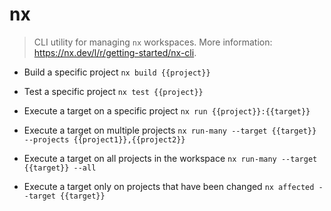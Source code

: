 # nx
> CLI utility for managing `nx` workspaces.
> More information: <https://nx.dev/l/r/getting-started/nx-cli>.

- Build a specific project
`nx build {{project}}`

- Test a specific project
`nx test {{project}}`

- Execute a target on a specific project
`nx run {{project}}:{{target}}`

- Execute a target on multiple projects
`nx run-many --target {{target}} --projects {{project1}},{{project2}}`

- Execute a target on all projects in the workspace
`nx run-many --target {{target}} --all`

- Execute a target only on projects that have been changed
`nx affected --target {{target}}`

